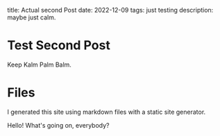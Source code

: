 title: Actual second Post
date: 2022-12-09
tags: just testing
description: maybe just calm.

# Test Second Post

Keep Kalm Palm Balm.

# Files

I generated this site using markdown files with a static site generator.

Hello! What's going on, everybody?
